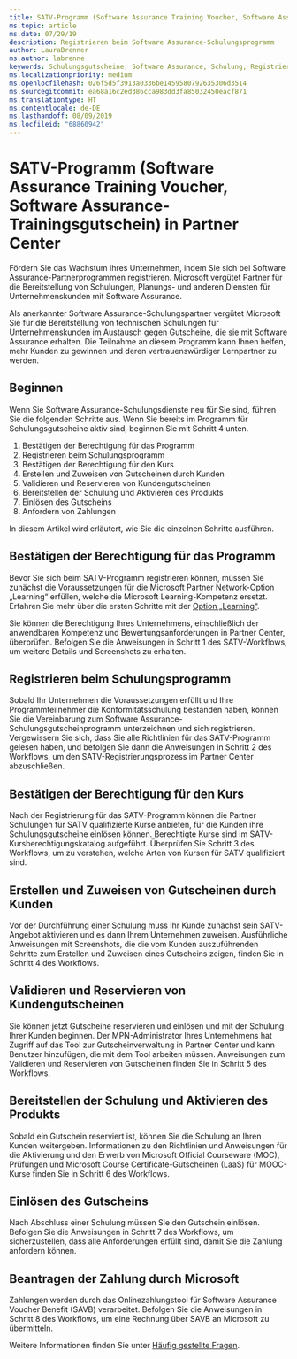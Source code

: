```yaml
---
title: SATV-Programm (Software Assurance Training Voucher, Software Assurance-Schulungsgutschein) in Partner Center | Partner Center
ms.topic: article
ms.date: 07/29/19
description: Registrieren beim Software Assurance-Schulungsprogramm
author: LauraBrenner
ms.author: labrenne
keywords: Schulungsgutscheine, Software Assurance, Schulung, Registrieren bei SATV, SATV
ms.localizationpriority: medium
ms.openlocfilehash: 026f5d5f3913a0336be1459580792635306d3514
ms.sourcegitcommit: ea68a16c2ed386cca983dd3fa85032450eacf871
ms.translationtype: HT
ms.contentlocale: de-DE
ms.lasthandoff: 08/09/2019
ms.locfileid: "68860942"
---
```

# <a name="software-assurance-training-voucher-satv-program-in-partner-center"></a>SATV-Programm (Software Assurance Training Voucher, Software Assurance-Trainingsgutschein) in Partner Center

Fördern Sie das Wachstum Ihres Unternehmen, indem Sie sich bei Software Assurance-Partnerprogrammen registrieren. Microsoft vergütet Partner für die Bereitstellung von Schulungen, Planungs- und anderen Diensten für Unternehmenskunden mit Software Assurance. 

Als anerkannter Software Assurance-Schulungspartner vergütet Microsoft Sie für die Bereitstellung von technischen Schulungen für Unternehmenskunden im Austausch gegen Gutscheine, die sie mit Software Assurance erhalten. Die Teilnahme an diesem Programm kann Ihnen helfen, mehr Kunden zu gewinnen und deren vertrauenswürdiger Lernpartner zu werden.

## <a name="get-started"></a>Beginnen

Wenn Sie Software Assurance-Schulungsdienste neu für Sie sind, führen Sie die folgenden Schritte aus. Wenn Sie bereits im Programm für Schulungsgutscheine aktiv sind, beginnen Sie mit Schritt 4 unten. 

1. Bestätigen der Berechtigung für das Programm
2. Registrieren beim Schulungsprogramm
3. Bestätigen der Berechtigung für den Kurs
4. Erstellen und Zuweisen von Gutscheinen durch Kunden
5. Validieren und Reservieren von Kundengutscheinen
6. Bereitstellen der Schulung und Aktivieren des Produkts
7. Einlösen des Gutscheins
8. Anfordern von Zahlungen

In diesem Artikel wird erläutert, wie Sie die einzelnen Schritte ausführen.

## <a name="confirm-program-eligibility"></a>Bestätigen der Berechtigung für das Programm

Bevor Sie sich beim SATV-Programm registrieren können, müssen Sie zunächst die Voraussetzungen für die Microsoft Partner Network-Option „Learning“ erfüllen, welche die Microsoft Learning-Kompetenz ersetzt. Erfahren Sie mehr über die ersten Schritte mit der [Option „Learning“](https://partner.microsoft.com/marketing/details/learning-option-enrollment#/).

Sie können die Berechtigung Ihres Unternehmens, einschließlich der anwendbaren Kompetenz und Bewertungsanforderungen in Partner Center, überprüfen. Befolgen Sie die Anweisungen in Schritt 1 des SATV-Workflows, um weitere Details und Screenshots zu erhalten.

## <a name="enroll-in-the-training-program"></a>Registrieren beim Schulungsprogramm

Sobald Ihr Unternehmen die Voraussetzungen erfüllt und Ihre Programmteilnehmer die Konformitätsschulung bestanden haben, können Sie die Vereinbarung zum Software Assurance-Schulungsgutscheinprogramm unterzeichnen und sich registrieren. Vergewissern Sie sich, dass Sie alle Richtlinien für das SATV-Programm gelesen haben, und befolgen Sie dann die Anweisungen in Schritt 2 des Workflows, um den SATV-Registrierungsprozess im Partner Center abzuschließen.   


## <a name="confirm-course-eligibility"></a>Bestätigen der Berechtigung für den Kurs
Nach der Registrierung für das SATV-Programm können die Partner Schulungen für SATV qualifizierte Kurse anbieten, für die Kunden ihre Schulungsgutscheine einlösen können. Berechtigte Kurse sind im SATV-Kursberechtigungskatalog aufgeführt. Überprüfen Sie Schritt 3 des Workflows, um zu verstehen, welche Arten von Kursen für SATV qualifiziert sind.

## <a name="have-customer-create-and-assign-voucher"></a>Erstellen und Zuweisen von Gutscheinen durch Kunden

Vor der Durchführung einer Schulung muss Ihr Kunde zunächst sein SATV-Angebot aktivieren und es dann Ihrem Unternehmen zuweisen. Ausführliche Anweisungen mit Screenshots, die die vom Kunden auszuführenden Schritte zum Erstellen und Zuweisen eines Gutscheins zeigen, finden Sie in Schritt 4 des Workflows.

## <a name="validate-and-reserve-customer-vouchers"></a>Validieren und Reservieren von Kundengutscheinen

Sie können jetzt Gutscheine reservieren und einlösen und mit der Schulung Ihrer Kunden beginnen. Der MPN-Administrator Ihres Unternehmens hat Zugriff auf das Tool zur Gutscheinverwaltung in Partner Center und kann Benutzer hinzufügen, die mit dem Tool arbeiten müssen. Anweisungen zum Validieren und Reservieren von Gutscheinen finden Sie in Schritt 5 des Workflows.

## <a name="deliver-training-and-activate-product"></a>Bereitstellen der Schulung und Aktivieren des Produkts

Sobald ein Gutschein reserviert ist, können Sie die Schulung an Ihren Kunden weitergeben. Informationen zu den Richtlinien und Anweisungen für die Aktivierung und den Erwerb von Microsoft Official Courseware (MOC), Prüfungen und Microsoft Course Certificate-Gutscheinen (LaaS) für MOOC-Kurse finden Sie in Schritt 6 des Workflows.

## <a name="redeem-voucher"></a>Einlösen des Gutscheins

Nach Abschluss einer Schulung müssen Sie den Gutschein einlösen. Befolgen Sie die Anweisungen in Schritt 7 des Workflows, um sicherzustellen, dass alle Anforderungen erfüllt sind, damit Sie die Zahlung anfordern können. 


## <a name="request-payment-from-microsoft"></a>Beantragen der Zahlung durch Microsoft

Zahlungen werden durch das Onlinezahlungstool für Software Assurance Voucher Benefit (SAVB) verarbeitet. Befolgen Sie die Anweisungen in Schritt 8 des Workflows, um eine Rechnung über SAVB an Microsoft zu übermitteln. 

Weitere Informationen finden Sie unter [Häufig gestellte Fragen](vvr-faq.md).

